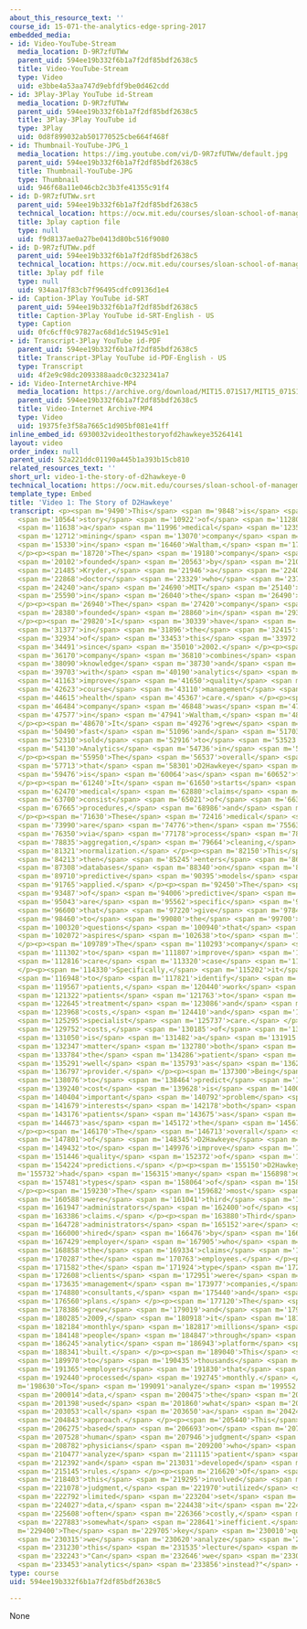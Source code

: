 ```yaml
---
about_this_resource_text: ''
course_id: 15-071-the-analytics-edge-spring-2017
embedded_media:
- id: Video-YouTube-Stream
  media_location: D-9R7zfUTWw
  parent_uid: 594ee19b332f6b1a7f2df85bdf2638c5
  title: Video-YouTube-Stream
  type: Video
  uid: e3bbe4a53aa747d9ebfdf9be0d462cdd
- id: 3Play-3Play YouTube id-Stream
  media_location: D-9R7zfUTWw
  parent_uid: 594ee19b332f6b1a7f2df85bdf2638c5
  title: 3Play-3Play YouTube id
  type: 3Play
  uid: 0d8f899032ab501770525cbe664f468f
- id: Thumbnail-YouTube-JPG_1
  media_location: https://img.youtube.com/vi/D-9R7zfUTWw/default.jpg
  parent_uid: 594ee19b332f6b1a7f2df85bdf2638c5
  title: Thumbnail-YouTube-JPG
  type: Thumbnail
  uid: 946f68a11e046cb2c3b3fe41355c91f4
- id: D-9R7zfUTWw.srt
  parent_uid: 594ee19b332f6b1a7f2df85bdf2638c5
  technical_location: https://ocw.mit.edu/courses/sloan-school-of-management/15-071-the-analytics-edge-spring-2017/trees/keeping-an-eye-on-healthcare-costs-the-d2hawkeye-story/video-1-the-story-of-d2hawkeye-0/D-9R7zfUTWw.srt
  title: 3play caption file
  type: null
  uid: f9d8137ae0a27be0413d80bc516f9080
- id: D-9R7zfUTWw.pdf
  parent_uid: 594ee19b332f6b1a7f2df85bdf2638c5
  technical_location: https://ocw.mit.edu/courses/sloan-school-of-management/15-071-the-analytics-edge-spring-2017/trees/keeping-an-eye-on-healthcare-costs-the-d2hawkeye-story/video-1-the-story-of-d2hawkeye-0/D-9R7zfUTWw.pdf
  title: 3play pdf file
  type: null
  uid: 934aa17f83cb7f96495cdfc09136d1e4
- id: Caption-3Play YouTube id-SRT
  parent_uid: 594ee19b332f6b1a7f2df85bdf2638c5
  title: Caption-3Play YouTube id-SRT-English - US
  type: Caption
  uid: 0fc6cff0c97827ac68d1dc51945c91e1
- id: Transcript-3Play YouTube id-PDF
  parent_uid: 594ee19b332f6b1a7f2df85bdf2638c5
  title: Transcript-3Play YouTube id-PDF-English - US
  type: Transcript
  uid: 4f2e9c98dc2093388aadc0c3232341a7
- id: Video-InternetArchive-MP4
  media_location: https://archive.org/download/MIT15.071S17/MIT15_071S17_Session_4.3.01_300k.mp4
  parent_uid: 594ee19b332f6b1a7f2df85bdf2638c5
  title: Video-Internet Archive-MP4
  type: Video
  uid: 19375fe3f58a7665c1d905bf081e41ff
inline_embed_id: 6930032video1thestoryofd2hawkeye35264141
layout: video
order_index: null
parent_uid: 52a221ddc01190a445b1a393b15cb810
related_resources_text: ''
short_url: video-1-the-story-of-d2hawkeye-0
technical_location: https://ocw.mit.edu/courses/sloan-school-of-management/15-071-the-analytics-edge-spring-2017/trees/keeping-an-eye-on-healthcare-costs-the-d2hawkeye-story/video-1-the-story-of-d2hawkeye-0
template_type: Embed
title: 'Video 1: The Story of D2Hawkeye'
transcript: <p><span m='9490'>This</span> <span m='9848'>is</span> <span m='10206'>a</span>
  <span m='10564'>story</span> <span m='10922'>of</span> <span m='11280'>D2Hawkeye,</span>
  <span m='11638'>a</span> <span m='11996'>medical</span> <span m='12354'>data</span>
  <span m='12712'>mining</span> <span m='13070'>company</span> <span m='14200'>located</span>
  <span m='15330'>in</span> <span m='16460'>Waltham,</span> <span m='17590'>Massachusetts.</span>
  </p><p><span m='18720'>The</span> <span m='19180'>company</span> <span m='19641'>was</span>
  <span m='20102'>founded</span> <span m='20563'>by</span> <span m='21024'>Chris</span>
  <span m='21485'>Kryder,</span> <span m='21946'>a</span> <span m='22407'>medical</span>
  <span m='22868'>doctor</span> <span m='23329'>who</span> <span m='23790'>was</span>
  <span m='24240'>an</span> <span m='24690'>MIT</span> <span m='25140'>physician</span>
  <span m='25590'>in</span> <span m='26040'>the</span> <span m='26490'>1990s.</span>
  </p><p><span m='26940'>The</span> <span m='27420'>company</span> <span m='27900'>was</span>
  <span m='28380'>founded</span> <span m='28860'>in</span> <span m='29340'>2001.</span>
  </p><p><span m='29820'>I</span> <span m='30339'>have</span> <span m='30858'>been</span>
  <span m='31377'>in</span> <span m='31896'>the</span> <span m='32415'>board</span>
  <span m='32934'>of</span> <span m='33453'>this</span> <span m='33972'>company</span>
  <span m='34491'>since</span> <span m='35010'>2002.</span> </p><p><span m='35530'>The</span>
  <span m='36170'>company</span> <span m='36810'>combines</span> <span m='37450'>expert</span>
  <span m='38090'>knowledge</span> <span m='38730'>and</span> <span m='39216'>databases</span>
  <span m='39703'>with</span> <span m='40190'>analytics</span> <span m='40676'>to</span>
  <span m='41163'>improve</span> <span m='41650'>quality</span> <span m='42136'>and</span>
  <span m='42623'>course</span> <span m='43110'>management</span> <span m='43862'>in</span>
  <span m='44615'>health</span> <span m='45367'>care.</span> </p><p><span m='46120'>The</span>
  <span m='46484'>company</span> <span m='46848'>was</span> <span m='47212'>located</span>
  <span m='47577'>in</span> <span m='47941'>Waltham,</span> <span m='48305'>Massachusetts.</span>
  </p><p><span m='48670'>It</span> <span m='49276'>grew</span> <span m='49883'>very</span>
  <span m='50490'>fast</span> <span m='51096'>and</span> <span m='51703'>was</span>
  <span m='52310'>sold</span> <span m='52916'>to</span> <span m='53523'>Verisk</span>
  <span m='54130'>Analytics</span> <span m='54736'>in</span> <span m='55343'>2009.</span>
  </p><p><span m='55950'>The</span> <span m='56537'>overall</span> <span m='57125'>process</span>
  <span m='57713'>that</span> <span m='58301'>D2Hawkeye</span> <span m='58888'>uses</span>
  <span m='59476'>is</span> <span m='60064'>as</span> <span m='60652'>follows.</span>
  </p><p><span m='61240'>It</span> <span m='61650'>starts</span> <span m='62060'>with</span>
  <span m='62470'>medical</span> <span m='62880'>claims</span> <span m='63290'>that</span>
  <span m='63700'>consist</span> <span m='65021'>of</span> <span m='66343'>diagnoses,</span>
  <span m='67665'>procedures,</span> <span m='68986'>and</span> <span m='70308'>drugs.</span>
  </p><p><span m='71630'>These</span> <span m='72416'>medical</span> <span m='73203'>claims</span>
  <span m='73990'>are</span> <span m='74776'>then</span> <span m='75563'>processed</span>
  <span m='76350'>via</span> <span m='77178'>process</span> <span m='78007'>of</span>
  <span m='78835'>aggregation,</span> <span m='79664'>cleaning,</span> <span m='80492'>and</span>
  <span m='81321'>normalization.</span> </p><p><span m='82150'>This</span> <span m='83181'>data</span>
  <span m='84213'>then</span> <span m='85245'>enters</span> <span m='86276'>secure</span>
  <span m='87308'>databases</span> <span m='88340'>on</span> <span m='89025'>which</span>
  <span m='89710'>predictive</span> <span m='90395'>models</span> <span m='91080'>are</span>
  <span m='91765'>applied.</span> </p><p><span m='92450'>The</span> <span m='92968'>output</span>
  <span m='93487'>of</span> <span m='94006'>predictive</span> <span m='94525'>models</span>
  <span m='95043'>are</span> <span m='95562'>specific</span> <span m='96081'>reports</span>
  <span m='96600'>that</span> <span m='97220'>give</span> <span m='97840'>insight</span>
  <span m='98460'>to</span> <span m='99080'>the</span> <span m='99700'>various</span>
  <span m='100320'>questions</span> <span m='100940'>that</span> <span m='101506'>D2Hawkeye</span>
  <span m='102072'>aspires</span> <span m='102638'>to</span> <span m='103204'>answer.</span>
  </p><p><span m='109789'>The</span> <span m='110293'>company</span> <span m='110798'>tries</span>
  <span m='111302'>to</span> <span m='111807'>improve</span> <span m='112311'>health</span>
  <span m='112816'>care</span> <span m='113320'>case</span> <span m='113825'>management.</span>
  </p><p><span m='114330'>Specifically,</span> <span m='115202'>it</span> <span m='116075'>tries</span>
  <span m='116948'>to</span> <span m='117821'>identify</span> <span m='118694'>high-risk</span>
  <span m='119567'>patients,</span> <span m='120440'>work</span> <span m='120881'>with</span>
  <span m='121322'>patients</span> <span m='121763'>to</span> <span m='122204'>manage</span>
  <span m='122645'>treatment</span> <span m='123086'>and</span> <span m='123527'>associated</span>
  <span m='123968'>costs,</span> <span m='124410'>and</span> <span m='124852'>arrange</span>
  <span m='125295'>specialist</span> <span m='125737'>care.</span> </p><p><span m='129320'>Medical</span>
  <span m='129752'>costs,</span> <span m='130185'>of</span> <span m='130617'>course,</span>
  <span m='131050'>is</span> <span m='131482'>a</span> <span m='131915'>serious</span>
  <span m='132347'>matter</span> <span m='132780'>both</span> <span m='133282'>for</span>
  <span m='133784'>the</span> <span m='134286'>patient</span> <span m='134788'>as</span>
  <span m='135291'>well</span> <span m='135793'>as</span> <span m='136295'>the</span>
  <span m='136797'>provider.</span> </p><p><span m='137300'>Being</span> <span m='137688'>able</span>
  <span m='138076'>to</span> <span m='138464'>predict</span> <span m='138852'>this</span>
  <span m='139240'>cost</span> <span m='139628'>is</span> <span m='140016'>an</span>
  <span m='140404'>important</span> <span m='140792'>problem</span> <span m='141180'>that</span>
  <span m='141679'>interests</span> <span m='142178'>both</span> <span m='142677'>the</span>
  <span m='143176'>patients</span> <span m='143675'>as</span> <span m='144174'>well</span>
  <span m='144673'>as</span> <span m='145172'>the</span> <span m='145671'>providers.</span>
  </p><p><span m='146170'>The</span> <span m='146713'>overall</span> <span m='147257'>goal</span>
  <span m='147801'>of</span> <span m='148345'>D2Hawkeye</span> <span m='148888'>is</span>
  <span m='149432'>to</span> <span m='149976'>improve</span> <span m='150520'>the</span>
  <span m='151446'>quality</span> <span m='152372'>of</span> <span m='153298'>cost</span>
  <span m='154224'>predictions.</span> </p><p><span m='155150'>D2Hawkeye</span> <span
  m='155732'>had</span> <span m='156315'>many</span> <span m='156898'>different</span>
  <span m='157481'>types</span> <span m='158064'>of</span> <span m='158647'>clients.</span>
  </p><p><span m='159230'>The</span> <span m='159682'>most</span> <span m='160135'>important</span>
  <span m='160588'>were</span> <span m='161041'>third</span> <span m='161494'>party</span>
  <span m='161947'>administrators</span> <span m='162400'>of</span> <span m='162893'>medical</span>
  <span m='163386'>claims.</span> </p><p><span m='163880'>Third</span> <span m='164304'>party</span>
  <span m='164728'>administrators</span> <span m='165152'>are</span> <span m='165576'>companies</span>
  <span m='166000'>hired</span> <span m='166476'>by</span> <span m='166952'>the</span>
  <span m='167429'>employer</span> <span m='167905'>who</span> <span m='168381'>manage</span>
  <span m='168858'>the</span> <span m='169334'>claims</span> <span m='169810'>of</span>
  <span m='170287'>the</span> <span m='170763'>employees.</span> </p><p><span m='171240'>Now</span>
  <span m='171582'>the</span> <span m='171924'>type</span> <span m='172266'>of</span>
  <span m='172608'>clients</span> <span m='172951'>were</span> <span m='173293'>case</span>
  <span m='173635'>management</span> <span m='173977'>companies,</span> <span m='174320'>benefits</span>
  <span m='174880'>consultants,</span> <span m='175440'>and</span> <span m='176000'>health</span>
  <span m='176560'>plans.</span> </p><p><span m='177120'>The</span> <span m='177753'>company</span>
  <span m='178386'>grew</span> <span m='179019'>and</span> <span m='179652'>by</span>
  <span m='180285'>2009,</span> <span m='180918'>it</span> <span m='181551'>analyzed</span>
  <span m='182184'>monthly</span> <span m='182817'>millions</span> <span m='183450'>of</span>
  <span m='184148'>people</span> <span m='184847'>through</span> <span m='185546'>the</span>
  <span m='186245'>analytic</span> <span m='186943'>platform</span> <span m='187642'>it</span>
  <span m='188341'>built.</span> </p><p><span m='189040'>This</span> <span m='189505'>corresponded</span>
  <span m='189970'>to</span> <span m='190435'>thousands</span> <span m='190900'>of</span>
  <span m='191365'>employers</span> <span m='191830'>that</span> <span m='192135'>were</span>
  <span m='192440'>processed</span> <span m='192745'>monthly.</span> </p><p><span
  m='198630'>To</span> <span m='199091'>analyze</span> <span m='199552'>the</span>
  <span m='200014'>data,</span> <span m='200475'>the</span> <span m='200937'>company</span>
  <span m='201398'>used</span> <span m='201860'>what</span> <span m='202456'>we</span>
  <span m='203053'>call</span> <span m='203650'>a</span> <span m='204246'>pre-analytics</span>
  <span m='204843'>approach.</span> </p><p><span m='205440'>This</span> <span m='205857'>was</span>
  <span m='206275'>based</span> <span m='206693'>on</span> <span m='207111'>the</span>
  <span m='207528'>human</span> <span m='207946'>judgment</span> <span m='208364'>of</span>
  <span m='208782'>physicians</span> <span m='209200'>who</span> <span m='209838'>manually</span>
  <span m='210477'>analyze</span> <span m='211115'>patient</span> <span m='211754'>histories</span>
  <span m='212392'>and</span> <span m='213031'>developed</span> <span m='213670'>medical</span>
  <span m='215145'>rules.</span> </p><p><span m='216620'>Of</span> <span m='217511'>course,</span>
  <span m='218403'>this</span> <span m='219295'>involved</span> <span m='220186'>human</span>
  <span m='221078'>judgment,</span> <span m='221970'>utilized</span> <span m='222381'>a</span>
  <span m='222792'>limited</span> <span m='223204'>set</span> <span m='223615'>of</span>
  <span m='224027'>data,</span> <span m='224438'>it</span> <span m='224850'>was</span>
  <span m='225608'>often</span> <span m='226366'>costly,</span> <span m='227125'>and</span>
  <span m='227883'>somewhat</span> <span m='228641'>inefficient.</span> </p><p><span
  m='229400'>The</span> <span m='229705'>key</span> <span m='230010'>question</span>
  <span m='230315'>we</span> <span m='230620'>analyze</span> <span m='230925'>in</span>
  <span m='231230'>this</span> <span m='231535'>lecture</span> <span m='231840'>is</span>
  <span m='232243'>"Can</span> <span m='232646'>we</span> <span m='233050'>use</span>
  <span m='233453'>analytics</span> <span m='233856'>instead?"</span> </p>
type: course
uid: 594ee19b332f6b1a7f2df85bdf2638c5

---
```

None